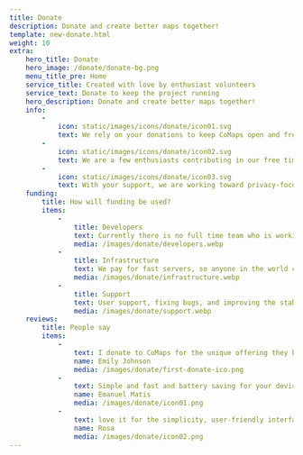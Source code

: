 ```yaml
---
title: Donate
description: Donate and create better maps together!
template: new-donate.html
weight: 10
extra:
    hero_title: Donate
    hero_image: /donate/donate-bg.png
    menu_title_pre: Home
    service_title: Created with love by enthusiast volunteers
    service_text: Donate to keep the project running
    hero_description: Donate and create better maps together!
    info:
        -
            icon: static/images/icons/donate/icon01.svg
            text: We rely on your donations to keep CoMaps open and free
        -
            icon: static/images/icons/donate/icon02.svg
            text: We are a few enthusiasts contributing in our free time, and spending our families' money on the project. We love what we do, and we love our users
        -
            icon: static/images/icons/donate/icon03.svg
            text: With your support, we are working toward privacy-focused map navigation that is the preferred choice on the market
    funding:
        title: How will funding be used?
        items:
            -
                title: Developers
                text: Currently there is no full time team who is working to develop new features and improve the service. To consistently move the product forward, a core team is needed.
                media: /images/donate/developers.webp
            -
                title: Infrastructure
                text: We pay for fast servers, so anyone in the world can download free map data updates without delays. The maps data transfers are hundreds of terabytes monthly, and the amount is growing.
                media: /images/donate/infrastructure.webp
            -
                title: Support
                text: User support, fixing bugs, and improving the stability of the app are our top priority. The list of requests and bug reports grows every day, and there are many support requests to respond to on the App Store, Google Play, and support emails.
                media: /images/donate/support.webp
    reviews:
        title: People say
        items:
            -
                text: I donate to CoMaps for the unique offering they bring, and to support positive change
                name: Emily Johnson
                media: /images/donate/first-donate-ico.png
            -
                text: Simple and fast and battery saving for your device and it's free. I donated a small sum for support and I suggest please support this app. Thank you!
                name: Emanuel Matis
                media: /images/donate/icon01.png
            -
                text: love it for the simplicity, user-friendly interface. I would like to make a donation to support your effort
                name: Rosa
                media: /images/donate/icon02.png
---
```

